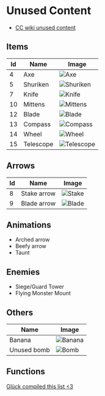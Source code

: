 # Unused Content

- [CC wiki unused content](https://castlecrashers.fandom.com/wiki/Unused_Content)

## Items

Id|Name|Image
--|--|--
4|Axe|![Axe](/Images/Unused/axe.png)
5|Shuriken|![Shuriken](/Images/Unused/shuriken.png)
7|Knife|![Knife](/Images/Unused/knife.png)
10|Mittens|![Mittens](/Images/Unused/mittens.png)
12|Blade|![Blade](/Images/Unused/blade.png)
13|Compass|![Compass](/Images/Unused/compass.png)
14|Wheel|![Wheel](/Images/Unused/wheel.png)
15|Telescope|![Telescope](/Images/Unused/telescope.png)

## Arrows

Id|Name|Image
--|--|--
8|Stake arrow|![Stake](/Images/Unused/stake_arrow.png)
9|Blade arrow|![Blade](/Images/Unused/blade_arrow.png)

## Animations

- Arched arrow
- Beefy arrow
- Taunt

## Enemies

- Siege/Guard Tower
- Flying Monster Mount

## Others

Name|Image
--|--
Banana|![Banana](/Images/Unused/banana.png)
Unused bomb|![Bomb](/Images/Unused/bomb2.png)

## Functions

[Glück compiled this list <3](https://docs.google.com/document/d/1TtIpSD3pDDJCnOxYXWpe42w8b9i1_ns1p8WY9iDBxfA/edit)
